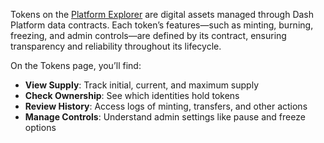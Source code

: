 Tokens on the [Platform Explorer](/) are digital assets managed through Dash Platform data contracts. Each token’s features—such as minting, burning, freezing, and admin controls—are defined by its contract, ensuring transparency and reliability throughout its lifecycle.

On the Tokens page, you’ll find:
- **View Supply**: Track initial, current, and maximum supply
- **Check Ownership**: See which identities hold tokens
- **Review History**: Access logs of minting, transfers, and other actions
- **Manage Controls**: Understand admin settings like pause and freeze options
